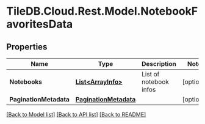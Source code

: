 
# TileDB.Cloud.Rest.Model.NotebookFavoritesData

## Properties

Name | Type | Description | Notes
------------ | ------------- | ------------- | -------------
**Notebooks** | [**List&lt;ArrayInfo&gt;**](ArrayInfo.md) | List of notebook infos | [optional] 
**PaginationMetadata** | [**PaginationMetadata**](PaginationMetadata.md) |  | [optional] 

[[Back to Model list]](../README.md#documentation-for-models)
[[Back to API list]](../README.md#documentation-for-api-endpoints)
[[Back to README]](../README.md)


